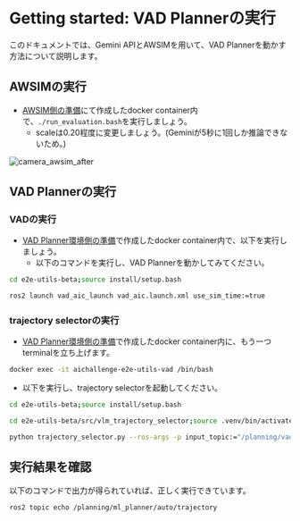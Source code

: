 # Getting started: VAD Plannerの実行

このドキュメントでは、Gemini APIとAWSIMを用いて、VAD Plannerを動かす方法について説明します。

## AWSIMの実行

- [AWSIM側の準備](./getting_started_vlm_setup.md#awsim側の準備)にて作成したdocker container内で、`./run_evaluation.bash`を実行しましょう。
  - scaleは0.20程度に変更しましょう。(Geminiが5秒に1回しか推論できないため。)

![camera_awsim_after](../assets/camera_awsim_after.png)

## VAD Plannerの実行

### VADの実行

- [VAD Planner環境側の準備](./getting_started_vad_setup.md#vad-planner環境側の準備)で作成したdocker container内で、以下を実行しましょう。
  - 以下のコマンドを実行し、VAD Plannerを動かしてみてください。

```sh
cd e2e-utils-beta;source install/setup.bash
```

```sh
ros2 launch vad_aic_launch vad_aic.launch.xml use_sim_time:=true
```

### trajectory selectorの実行

- [VAD Planner環境側の準備](./getting_started_vad_setup.md#vad-planner環境側の準備)で作成したdocker container内に、もう一つterminalを立ち上げます。

```sh
docker exec -it aichallenge-e2e-utils-vad /bin/bash
```

- 以下を実行し、trajectory selectorを起動してください。

```sh
cd e2e-utils-beta;source install/setup.bash
```

```sh
cd e2e-utils-beta/src/vlm_trajectory_selector;source .venv/bin/activate
```

```sh
python trajectory_selector.py --ros-args -p input_topic:="/planning/vad/trajectories_base" -p output_topic:="/planning/ml_planner/auto/trajectory"
```

## 実行結果を確認

以下のコマンドで出力が得られていれば、正しく実行できています。

```sh
ros2 topic echo /planning/ml_planner/auto/trajectory
```
